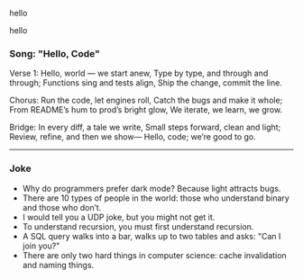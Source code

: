 
hello

hello

### Song: "Hello, Code"

Verse 1:
Hello, world — we start anew,
Type by type, and through and through;
Functions sing and tests align,
Ship the change, commit the line.

Chorus:
Run the code, let engines roll,
Catch the bugs and make it whole;
From README’s hum to prod’s bright glow,
We iterate, we learn, we grow.

Bridge:
In every diff, a tale we write,
Small steps forward, clean and light;
Review, refine, and then we show—
Hello, code; we’re good to go.


---
### Joke

- Why do programmers prefer dark mode? Because light attracts bugs.
- There are 10 types of people in the world: those who understand binary and those who don’t.
- I would tell you a UDP joke, but you might not get it.
- To understand recursion, you must first understand recursion.
- A SQL query walks into a bar, walks up to two tables and asks: "Can I join you?"
- There are only two hard things in computer science: cache invalidation and naming things.


